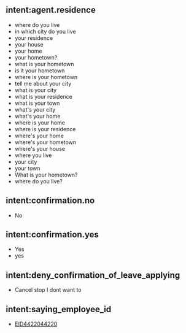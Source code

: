 ## intent:agent.residence
- where do you live
- in which city do you live
- your residence
- your house
- your home
- your hometown?
- what is your hometown
- is it your hometown
- where is your hometown
- tell me about your city
- what is your city
- what is your residence
- what is your town
- what's your city
- what's your home
- where is your home
- where is your residence
- where's your home
- where's your hometown
- where's your house
- where you live
- your city
- your town
- What is your hometown?
- where do you live?

## intent:confirmation.no
- No

## intent:confirmation.yes
- Yes
- yes

## intent:deny_confirmation_of_leave_applying
- Cancel stop I dont want to

## intent:saying_employee_id
- [EID44220](reference:eid44220)[44220](number)
